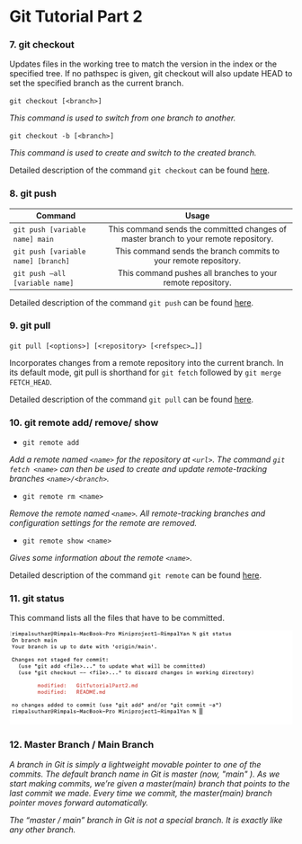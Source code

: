 # Git Tutorial Part 2

### 7. git checkout

Updates files in the working tree to match the version in the index or the specified tree. If no pathspec is given, git checkout will also update HEAD to set the specified branch as the current branch.

`git checkout [<branch>]`

_This command is used to switch from one branch to another._

`git checkout -b [<branch>]`

_This command is used to create and switch to the created branch._

Detailed description of the command `git checkout` can be found [here](https://git-scm.com/docs/git-checkout).

### 8. git push

| Command                             |                                        Usage                                         |
| ----------------------------------- | :----------------------------------------------------------------------------------: |
| `git push [variable name] main`     | This command sends the committed changes of master branch to your remote repository. |
| `git push [variable name] [branch]` |           This command sends the branch commits to your remote repository.           |
| `git push –all [variable name]`     |             This command pushes all branches to your remote repository.              |

Detailed description of the command `git push` can be found [here](https://git-scm.com/docs/git-push).

### 9. git pull

`git pull [<options>] [<repository> [<refspec>…​]]`

Incorporates changes from a remote repository into the current branch. In its default mode, git pull is shorthand for `git fetch` followed by `git merge FETCH_HEAD`.

Detailed description of the command `git pull` can be found [here](https://git-scm.com/docs/git-pull).

### 10. git remote add/ remove/ show

- `git remote add`

_Add a remote named `<name>` for the repository at `<url>`. The command `git fetch <name>` can then be used to create and update remote-tracking branches `<name>/<branch>`._

- `git remote rm <name>`

_Remove the remote named `<name>`. All remote-tracking branches and configuration settings for the remote are removed._

- `git remote show <name>`

_Gives some information about the remote `<name>`._

Detailed description of the command `git remote` can be found [here](https://git-scm.com/docs/git-remote).

### 11. git status

This command lists all the files that have to be committed.

![Status Screenshot.](image/StatusImage.png)

### 12. Master Branch / Main Branch

_A branch in Git is simply a lightweight movable pointer to one of the commits. The default branch name in Git is master (now, "main"
). As we start making commits, we’re given a master(main) branch that points to the last commit we made. Every time we commit, the master(main) branch pointer moves forward automatically._

_The “master / main” branch in Git is not a special branch. It is exactly like any other branch._
